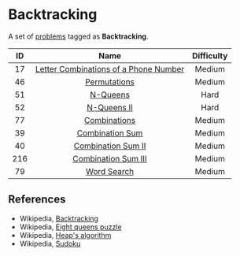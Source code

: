 # Backtracking

A set of [problems](https://leetcode.com/tag/backtracking/) tagged as **Backtracking**.

|  ID   |                                                     Name                                                      | Difficulty |
| :---: | :-----------------------------------------------------------------------------------------------------------: | :--------: |
|  17   | [Letter Combinations of a Phone Number](https://leetcode.com/problems/letter-combinations-of-a-phone-number/) |   Medium   |
|  46   |                          [Permutations](https://leetcode.com/problems/permutations/)                          |   Medium   |
|  51   |                              [N-Queens](https://leetcode.com/problems/n-queens/)                              |    Hard    |
|  52   |                           [N-Queens II](https://leetcode.com/problems/n-queens-ii/)                           |    Hard    |
|  77   |                          [Combinations](https://leetcode.com/problems/combinations/)                          |   Medium   |
|  39   |                       [Combination Sum](https://leetcode.com/problems/combination-sum/)                       |   Medium   |
|  40   |                    [Combination Sum II](https://leetcode.com/problems/combination-sum-ii/)                    |   Medium   |
|  216  |                   [Combination Sum III](https://leetcode.com/problems/combination-sum-iii/)                   |   Medium   |
|  79   |                           [Word Search](https://leetcode.com/problems/word-search/)                           |   Medium   |

## References

* Wikipedia, [Backtracking](https://en.wikipedia.org/wiki/Backtracking)
* Wikipedia, [Eight queens puzzle](https://en.wikipedia.org/wiki/Eight_queens_puzzle)
* Wikipedia, [Heap's algorithm](https://en.wikipedia.org/wiki/Heap%27s_algorithm)
* Wikipedia, [Sudoku](https://en.wikipedia.org/wiki/Sudoku)
